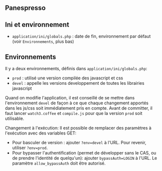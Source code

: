 Panespresso
-----------------------------------

## Ini et environnement

* `application/ini/globals.php` : date de fin, environnement par défaut (voir `Environnements`, plus bas)


## Environnements
Il y a deux environnements, définis dans `application/ini/globals.php`:

* `prod`  : utilisé une version compilée des javascript et css
* `devel` : appelle les versions developpement de toutes les librairies javascript

Quand on modifie l'application, il est conseillé de se mettre dans l'environnement `devel` de façon à ce que chaque changement apportés dans les js/css soit immédiatement pris en compte. Avant de committer, il faut lancer `watch3.coffee` et `compile.js` pour que la version `prod` soit utilisable.

Changement à l'exécution: Il est possible de remplacer des paramètres à l'exécution avec des variables GET:
 - Pour basculer de version : ajouter `?env=devel` à l'URL. Pour revenir, utiliser `?env=prod`.
 - Pour bypasser l'authentification (permet de développer sans le CAS, ou de prendre l'identité de quelqu'un): ajouter `bypassAuth=LOGIN` à l'URL. Le paramètre `allow_bypassAuth` doit être autorisé.

